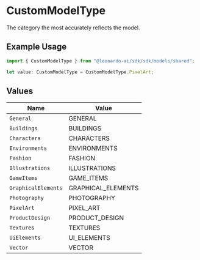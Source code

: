 # CustomModelType

The category the most accurately reflects the model.

## Example Usage

```typescript
import { CustomModelType } from "@leonardo-ai/sdk/sdk/models/shared";

let value: CustomModelType = CustomModelType.PixelArt;
```

## Values

| Name                | Value               |
| ------------------- | ------------------- |
| `General`           | GENERAL             |
| `Buildings`         | BUILDINGS           |
| `Characters`        | CHARACTERS          |
| `Environments`      | ENVIRONMENTS        |
| `Fashion`           | FASHION             |
| `Illustrations`     | ILLUSTRATIONS       |
| `GameItems`         | GAME_ITEMS          |
| `GraphicalElements` | GRAPHICAL_ELEMENTS  |
| `Photography`       | PHOTOGRAPHY         |
| `PixelArt`          | PIXEL_ART           |
| `ProductDesign`     | PRODUCT_DESIGN      |
| `Textures`          | TEXTURES            |
| `UiElements`        | UI_ELEMENTS         |
| `Vector`            | VECTOR              |